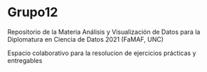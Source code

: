 # Grupo12
Repositorio de la Materia Análisis y Visualización de Datos para la Diplomatura en Ciencia de Datos 2021 (FaMAF, UNC)

Espacio colaborativo para la resolucion de ejercicios prácticas y entregables
